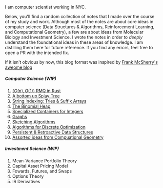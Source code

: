 I am computer scientist working in NYC. 

Below, you'll find a random collection of notes that I made over the course of my study and work. Although most of the notes are about core ideas in computer science (Data Structures & Algorithms, Reinforcement Learning, and Computational Geometry), a few are about ideas from Molecular Biology and Investment Science.  I wrote the notes in order to _deeply_ understand the foundational ideas in these areas of knowledge. I am distilling them here for future reference. If you find any errors, feel free to open a PR with the intended fix.

If it isn't obvious by now, this blog format was inspired by [Frank McSherry's aweome blog](https://github.com/frankmcsherry/blog)

##### Computer Science (WIP)
1. [$\left<O(n), O(1)\right>$ RMQ in Rust](https://github.com/jlikhuva/blog/blob/master/posts/rmq.md)
2. [A bottom up Splay Tree](https://github.com/jlikhuva/blog/blob/master/posts/splay.md)
3. [String Indexing: Tries & Suffix Arrays](https://github.com/jlikhuva/blog/blob/master/posts/string_indexing.md)
4. [The Binomial Heap](https://github.com/jlikhuva/blog/blob/master/posts/binomial.md)
5. [Specialized Containers for Integers](https://github.com/jlikhuva/blog/blob/master/posts/integer.md)
6. [Graphs](https://github.com/jlikhuva/blog/blob/master/posts/graphs.md)
7. [Sketching Algorithms](https://github.com/jlikhuva/blog/blob/master/posts/sketching.md)
8. [Algorithms for Discrete Optimization](https://github.com/jlikhuva/blog/blob/master/posts/optimization.md)
9. [Persistent & Retroactive Data Structures](https://github.com/jlikhuva/blog/blob/master/posts/splay.md)
10. [Assorted ideas from Compuational Geometry](https://github.com/jlikhuva/blog/blob/master/posts/comp_geom.md)

#####  Investment Science (WIP)
1. Mean-Variance Portfolio Theory
1. Capital Asset Pricing Model
2. Fowards, Futures, and Swaps
3. Options Theory
4. IR Derivatives

